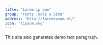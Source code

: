 ```yaml
---
title: "Lorem ip sum"
group: "Fonts Tools & Site"
address: "http://loremipsum.nl/"
icon: "lipsum.svg"
---
```


This site also generates demo text paragraph.
